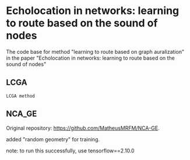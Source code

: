 # Echolocation in networks: learning to route based on the sound of nodes
The code base for method "learning to route based on graph auralization" in the paper "Echolocation in networks: learning to route based on the sound of nodes"

## LCGA
    LCGA method

## NCA_GE
Original repository: https://github.com/MatheusMRFM/NCA-GE.

added "random geometry" for training.

note: to run this successfully, use tensorflow==2.10.0
    